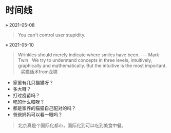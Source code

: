 # 时间线

&raquo; 2021-05-08
> You can't control user stupidity.

&raquo; 2021-05-10
> Wrinkles should merely indicate where smiles have been. --- Mark Twin 
&nbsp;
> We try to understand concepts in three levels, intuitively, graphically and mathematically. But the intuitive is the most important.
&nbsp;
> 买猫话术from龙啸
  - 家里有几只猫猫呀？
  - 多大呀？
  - 打过疫苗吗？
  - 吃的什么粮呀？
  - 都是家养的猫猫自己配对的吗？
  - 爸爸妈妈可以看一眼吗？
&nbsp;
> 北京真是个国际化都市，国际化到可以吃到美食中餐。
